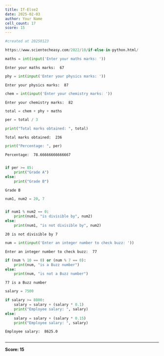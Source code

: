 ```yaml
---
title: If-Else2
date: 2025-02-03
author: Your Name
cell_count: 17
score: 15
---
```


```python
#created at 20250123
```


```python
https://www.scientecheasy.com/2022/10/if-else-in-python.html/
```


```python
maths = int(input('Enter your maths marks: '))
```

    Enter your maths marks:  67



```python
phy = int(input('Enter your physics marks: '))
```

    Enter your physics marks:  87



```python
chem = int(input('Enter your chemistry marks: '))
```

    Enter your chemistry marks:  82



```python
total = chem + phy + maths
```


```python
per = total / 3
```


```python
print("Total marks obtained: ", total)
```

    Total marks obtained:  236



```python
print("Percentage: ", per)
```

    Percentage:  78.66666666666667



```python

if per >= 85:
    print("Grade A")
else:
    print("Grade B")
```

    Grade B



```python
num1, num2 = 20, 7
```


```python

if num1 % num2 == 0:
    print(num1, "is divisible by", num2)
else:
    print(num1, "is not divisible by", num2)

```

    20 is not divisible by 7



```python
num = int(input('Enter an integer number to check buzz: '))

```

    Enter an integer number to check buzz:  77



```python
if (num % 10 == 0) or (num % 7 == 0):
    print(num, "is a Buzz number")
else:
    print(num, "is not a Buzz number")
```

    77 is a Buzz number



```python
salary = 7500
```


```python
if salary >= 8000:
    salary = salary + (salary * 0.1)
    print("Employee salary: ", salary)
else:
    salary = salary + (salary * 0.15)
    print("Employee salary: ", salary)
```

    Employee salary:  8625.0



```python

```


---
**Score: 15**